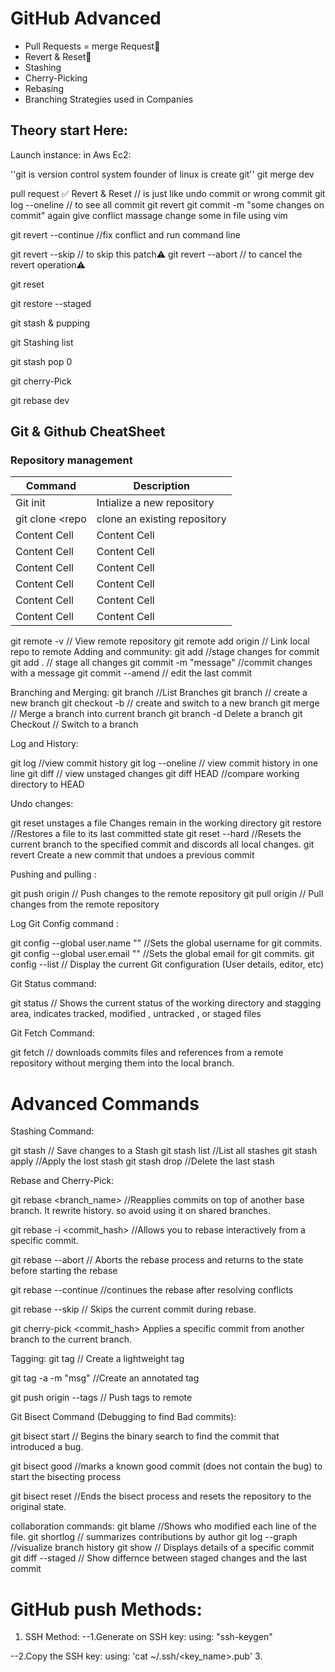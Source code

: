 # GitHub Advanced
* Pull Requests = merge Request🔄
* Revert & Reset🔄
* Stashing
* Cherry-Picking
* Rebasing
* Branching Strategies used in Companies

## Theory start Here:
Launch instance:
in Aws Ec2:


''git is version control system
founder of linux is create git''
git merge dev

pull request ✅️
Revert & Reset // is just like undo commit or wrong commit 
git log --oneline // to see all commit
git revert <commit Id>
git commit -m "some changes on commit"
again give conflict massage change some in file
using vim <name of here file>

git revert --continue //fix conflict and run command line

git revert --skip // to skip this patch⚠️
git revert --abort // to cancel the revert operation⚠️


git reset

git restore --staged

git stash & pupping 

git Stashing list

git stash pop 0

git cherry-Pick <commit id>

git rebase dev







## Git & Github CheatSheet

### Repository management


|    Command    | Description   |
| ------------- | ------------- |
| Git init      | Intialize a new repository  |
| git clone <repo  | clone an existing repository  |
| Content Cell  | Content Cell  |
| Content Cell  | Content Cell  |
| Content Cell  | Content Cell  |
| Content Cell  | Content Cell  |
| Content Cell  | Content Cell  |
| Content Cell  | Content Cell  |
git remote -v   // View remote repository
git remote add origin <url> // Link local repo to remote
Adding and community:
git add <file> //stage changes for commit
git add . // stage all changes
git commit -m "message" //commit changes with a message
git commit --amend // edit the last commit

Branching and Merging:
 git branch //List Branches
 git branch <branch> // create a new branch
 git checkout -b <branch> // create and switch to a new branch
 git merge <branch> // Merge a branch into current branch
 git branch -d <branch> Delete a branch
 git Checkout <branch> // Switch to a branch

 Log and History:

 git log   //view commit history
 git log --oneline // view commit history in one line
 git diff  // view unstaged changes
 git diff HEAD //compare working directory to HEAD

Undo changes:

git reset <file> unstages a file Changes remain in the working directory
git restore <file> //Restores a file to its last committed state
git reset --hard <commit> //Resets the current branch to the specified commit and discords all local changes.
git revert <commit> Create a new commit that undoes a previous commit


Pushing and pulling :

git push origin <branch> // Push changes to the remote repository
git pull origin <branch> // Pull changes from the remote repository


Log Git Config command :

git config --global user.name "<name>" //Sets the global username for git commits.
git config --global user.email "<email>" //Sets the global email for git commits.
git config --list // Display the current Git configuration (User details, editor, etc)

Git Status command:

git status // Shows the current status of the working directory and stagging area, indicates tracked, modified , untracked , or staged files

Git Fetch Command:

git fetch // downloads commits files and references from a remote repository without merging them into the local branch.


# Advanced Commands

Stashing Command: 

git stash // Save changes to a Stash
git stash list //List all stashes
git stash apply //Apply the lost stash
git stash drop //Delete the last stash

Rebase and Cherry-Pick:

git rebase <branch_name> //Reapplies commits on top of another base branch. It rewrite history. so avoid using it on shared branches.

git rebase -i <commit_hash> //Allows you to rebase interactively from a specific commit.

git rebase --abort // Aborts the rebase process and returns to the state before starting the rebase

git rebase --continue //continues the rebase after resolving conflicts

git rebase --skip // Skips the current commit during rebase.

git cherry-pick <commit_hash> Applies a specific commit from another branch to the current branch.

Tagging: 
git tag <tag> // Create a lightweight tag

git tag -a <tag> -m "msg"  //Create an annotated tag

git push origin --tags  // Push tags to remote


Git Bisect Command (Debugging to find Bad commits):

git bisect start // Begins the binary search to find the  commit that introduced a bug.

git bisect good <commit> //marks a known good commit (does not contain the bug) to start the bisecting process

git bisect reset //Ends the bisect process and resets the repository to the original state.

collaboration commands: 
git blame <file> //Shows who modified each line of the file.
git shortlog // summarizes contributions by author
git log --graph //visualize branch history
git show <commit> // Displays details of a specific commit
git diff --staged // Show differnce between staged changes and the last commit

# GitHub push Methods:
1. SSH Method:
--1.Generate on SSH key:
   using: "ssh-keygen"

--2.Copy the SSH key:
   using: 'cat ~/.ssh/<key_name>.pub'
3. 









